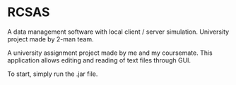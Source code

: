 # RCSAS
A data management software with local client / server simulation. University project made by 2-man team.

A university assignment project made by me and my coursemate. This application allows editing and reading of text files through GUI.

To start, simply run the .jar file.
